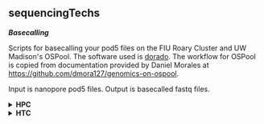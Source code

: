 ## sequencingTechs ###

***Basecalling***

Scripts for basecalling your pod5 files on the FIU Roary Cluster and UW Madison's OSPool. The software used is [dorado](https://github.com/nanoporetech/dorado/). The workflow for OSPool is copied from documentation provided by Daniel Morales at https://github.com/dmora127/genomics-on-ospool. 

Input is nanopore pod5 files. Output is basecalled fastq files.


<details>
<summary><b>HPC</b></summary>

1. open terminal

2. login to [username]@hpclogin.fiu.edu

3. cd to your working directory

4. move the data to this directory if it isn't already there. If you type `ls -lath ./pod5/*.pod5` then you should see a list of files.

5. Download dorado

6. Make and submit your script.

```
vi dorado.sh
```

Hit [i] for insert and then copy/paste the following:

```
#!/bin/bash

#SBATCH --account acc_jfierst
#SBATCH --partition gpu-a100-zen2
#SBATCH --qos gpu1
#SBATCH --gres=gpu:1
#SBATCH --job-name=basecalling
#SBATCH --output=basecalling_log.%x.job_%j
#SBATCH --mail-type=ALL
#SBATCH --mail-user=[username]@fiu.edu

module load proxy

./dorado-1.1.1-linux-x64/bin/dorado basecaller hac pod5/ > [sample].bam
```

Hit [esc] and type `:wq` and then hit [enter] 

To check if your job is running, type `squeue --me`

You should also get emails when your job starts and finishes.
  
</details>

<details>
<summary><b>HTC</b></summary>
  
</details>
